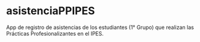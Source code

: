 # asistenciaPPIPES
App de registro de asistencias de los estudiantes (1° Grupo) que realizan las Prácticas Profesionalizantes en el IPES.
